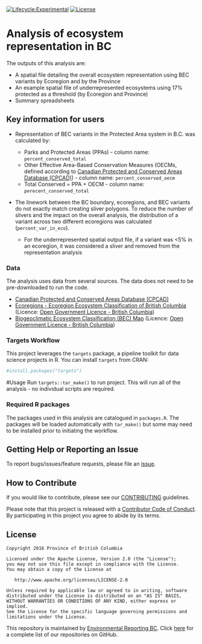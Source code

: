 <!-- README.md is generated from README.Rmd. Please edit that file -->

[![Lifecycle:Experimental](https://img.shields.io/badge/Lifecycle-Experimental-339999)](https://github.com/bcgov/repomountie/blob/master/doc/lifecycle-badges.md)
[![License](https://img.shields.io/badge/License-Apache%202.0-blue.svg)](https://opensource.org/licenses/Apache-2.0)

# Analysis of ecosystem representation in BC

The outputs of this analysis are:
- A spatial file detailing the overall ecosystem representation using BEC variants by Ecoregion and by the Province
- An example spatial file of underrepresented ecosystems using 17% protected as a threshold (by Ecoregion and Province)
- Summary spreadsheets

## Key information for users

- Representation of BEC variants in the Protected Area system in B.C. was calculated by:
    - Parks and Protected Areas (PPAs) - column name: `percent_conserved_total`
    - Other Effective Area-Based Conservation Measures (OECMs, defined according to [Canadian Protected and Conserved Areas Database
    (CPCAD)](https://www.canada.ca/en/environment-climate-change/services/national-wildlife-areas/protected-conserved-areas-database.html)) - column  name: `percent_conserved_oecm`
    - Total Conserved = PPA + OECM - column name: `perecent_conserved_total`

- The linework between the BC boundary, ecoregions, and BEC variants do not exactly match creating sliver polygons. To reduce the number of slivers and the impact on the overall analysis, the distribution of a variant across two different ecoregions was calculated (`percent_var_in_eco`). 
    - For the underrepresented spatial output file, if a variant was <5% in an ecoregion, it was considered a sliver and removed from the representation analysis 

### Data

The analysis uses data from several sources. The data does not need to
be pre-downloaded to run the code.

-   [Canadian Protected and Conserved Areas Database
    (CPCAD)](https://www.canada.ca/en/environment-climate-change/services/national-wildlife-areas/protected-conserved-areas-database.html)
-   [Ecoregions - Ecoregion Ecosystem Classification of British
    Columbia](https://catalogue.data.gov.bc.ca/dataset/d00389e0-66da-4895-bd56-39a0dd64aa78)
    (Licence: [Open Government Licence - British
    Columbia](http://www2.gov.bc.ca/gov/content?id=A519A56BC2BF44E4A008B33FCF527F61))
-   [Biogeoclimatic Ecosystem Classification (BEC)
    Map](https://catalogue.data.gov.bc.ca/dataset/f358a53b-ffde-4830-a325-a5a03ff672c3)
    (Licence: [Open Government Licence - British
    Columbia](http://www2.gov.bc.ca/gov/content?id=A519A56BC2BF44E4A008B33FCF527F61))

### Targets Workflow

This project leverages the `targets` package, a pipeline toolkit for
data science projects in R. You can install `targets` from CRAN:

``` r
#install.packages("targets")
```

#Usage Run `targets::tar_make()` to run project. This will run all of
the analysis - no individual scripts are required.

### Required R packages

The packages used in this analysis are catalogued in `packages.R`. The
packages will be loaded automatically with `tar_make()` but some may
need to be installed prior to initiating the workflow.

## Getting Help or Reporting an Issue

To report bugs/issues/feature requests, please file an
[issue](https://github.com/bcgov/protected-lands-and-waters-indicator/issues).

## How to Contribute

If you would like to contribute, please see our
[CONTRIBUTING](CONTRIBUTING.md) guidelines.

Please note that this project is released with a [Contributor Code of
Conduct](CODE_OF_CONDUCT.md). By participating in this project you agree
to abide by its terms.

## License

    Copyright 2016 Province of British Columbia

    Licensed under the Apache License, Version 2.0 (the "License");
    you may not use this file except in compliance with the License.
    You may obtain a copy of the License at 

       http://www.apache.org/licenses/LICENSE-2.0

    Unless required by applicable law or agreed to in writing, software
    distributed under the License is distributed on an "AS IS" BASIS,
    WITHOUT WARRANTIES OR CONDITIONS OF ANY KIND, either express or implied.
    See the License for the specific language governing permissions and
    limitations under the License.

This repository is maintained by [Environmental Reporting
BC](http://www2.gov.bc.ca/gov/content?id=FF80E0B985F245CEA62808414D78C41B).
Click [here](https://github.com/bcgov/EnvReportBC) for a complete list
of our repositories on GitHub.
